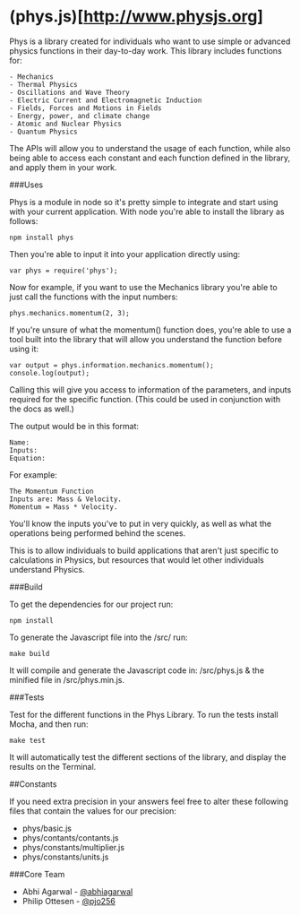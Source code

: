 (phys.js)[http://www.physjs.org]
====

Phys is a library created for individuals who want to use simple or advanced physics functions in their day-to-day work. This library includes functions for:

    - Mechanics
    - Thermal Physics
    - Oscillations and Wave Theory
    - Electric Current and Electromagnetic Induction
    - Fields, Forces and Motions in Fields
    - Energy, power, and climate change
    - Atomic and Nuclear Physics
    - Quantum Physics

The APIs will allow you to understand the usage of each function, while also being able to access each constant and each function defined in the library, and apply them in your work.

###Uses

Phys is a module in node so it's pretty simple to integrate and start using with your current application. With node you're able to install the library as follows:

    npm install phys

Then you're able to input it into your application directly using:

    var phys = require('phys');

Now for example, if you want to use the Mechanics library you're able to just call the functions with the input numbers:

    phys.mechanics.momentum(2, 3);

If you're unsure of what the momentum() function does, you're able to use a tool built into the library that will allow you understand the function before using it:

    var output = phys.information.mechanics.momentum();
    console.log(output);

Calling this will give you access to information of the parameters, and inputs required for the specific function. (This could be used in conjunction with the docs as well.)

The output would be in this format:

    Name:
    Inputs:
    Equation:

For example:

    The Momentum Function
    Inputs are: Mass & Velocity.
    Momentum = Mass * Velocity.

You'll know the inputs you've to put in very quickly, as well as what the operations being performed behind the scenes.

This is to allow individuals to build applications that aren't just specific to calculations in Physics, but resources that would let other individuals understand Physics.

###Build

To get the dependencies for our project run:

    npm install

To generate the Javascript file into the /src/ run:

    make build

It will compile and generate the Javascript code in: /src/phys.js & the minified file in /src/phys.min.js.

###Tests

Test for the different functions in the Phys Library. To run the tests install Mocha, and then run:

    make test

It will automatically test the different sections of the library, and display the results on the Terminal.

##Constants

If you need extra precision in your answers feel free to alter these following files that contain the values for our precision:

- phys/basic.js
- phys/contants/contants.js
- phys/constants/multiplier.js
- phys/constants/units.js

###Core Team

* Abhi Agarwal - [@abhiagarwal](http://twitter.com/abhiagarwal)
* Philip Ottesen - [@pjo256](http://github.com/pjo256)